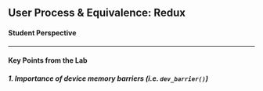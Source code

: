 ## User Process & Equivalence: Redux

#### Student Perspective

------------------------------------------------------------------------------

#### Key Points from the Lab

##### 1. Importance of device memory barriers (i.e. `dev_barrier()`)

